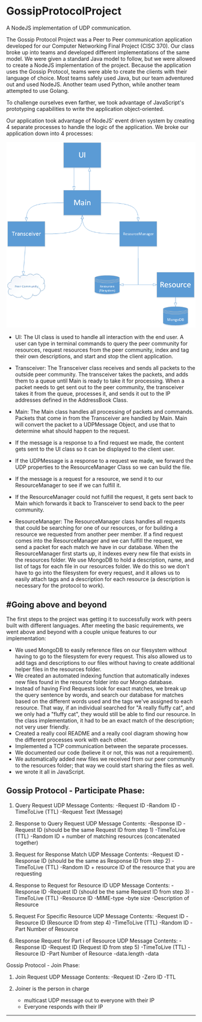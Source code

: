 # GossipProtocolProject
A NodeJS implementation of UDP communication. 


The Gossip Protocol Project was a Peer to Peer communication application developed for our Computer Networking Final Project (CISC 370). Our class broke up into teams and developed different implementations of the same model. We were given a standard Java model to follow, but we were allowed to create a NodeJS implementation of the project. Because the application uses the Gossip Protocol, teams were able to create the clients with their language of choice. Most teams safely used Java, but our team adventured out and used NodeJS. Another team used Python, while another team attempted to use Golang. 

To challenge ourselves even farther, we took advantage of JavaScript's prototyping capabilities to write the application object-oriented. 

Our application took advantage of NodeJS' event driven system by creating 4 separate processes to handle the logic of the application. We broke our application down into 4 processes:

![A highlevel view of our architecture](resources/JSP2PUML2.png?raw=true "A highlevel view of our architecture")

* UI: The UI class is used to handle all interaction with the end user. A user can type in terminal commands to query the peer community for resources, request resources from the peer community, index and tag their own descriptions, and start and stop the client application.
* Transceiver: The Transceiver class receives and sends all packets to the outside peer community. The transceiver takes the packets, and adds them to a queue until Main is ready to take it for processing. When a packet needs to get sent out to the peer community, the transceiver takes it from the queue, processes it, and sends it out to the IP addresses defined in the AddressBook Class. 
* Main: The Main class handles all processing of packets and commands. Packets that come in from the Transceiver are handled by Main. Main will convert the packet to a UDPMessage Object, and use that to determine what should happen to the request.
 * If the message is a response to a find request we made, the content gets sent to the UI class so it can be displayed to the client user.
 * If the UDPMessage is a response to a request we made, we forward the UDP properties to the ResourceManager Class so we can build the file.
 * If the message is a request for a resource, we send it to our ResourceManager to see if we can fulfill it. 
 * If the ResourceManager could not fulfill the request, it gets sent back to Main which forwards it back to Transceiver to send back to the peer community.

* ResourceManager: The ResourceManager class handles all requests that could be searching for one of our resources, or for building a resource we requested from another peer member. If a find request comes into the ResourceManager and we can fulfill the request, we send a packet for each match we have in our database. When the ResourceManager first starts up, it indexes every new file that exists in the resources folder. We use MongoDB to hold a description, name, and list of tags for each file in our resources folder. We do this so we don't have to go into the filesystem for every request, and it allows us to easily attach tags and a description for each resource (a description is necessary for the protocol to work). 

#Going above and beyond
---
The first steps to the project was getting it to successfully work with peers built with different languages. After meeting the basic requirements, we went above and beyond with a couple unique features to our implementation:

* We used MongoDB to easily reference files on our filesystem without having to go to the filesystem for every request. This also allowed us to add tags and descriptions to our files without having to create additional helper files in the resources folder.
* We created an automated indexing function that automatically indexes new files found in the resource folder into our Mongo database.
* Instead of having Find Requests look for exact matches, we break up the query sentence by words, and search our database for matches based on the different words used and the tags we've assigned to each resource. That way, if an individual searched for "A really fluffy cat", and we only had a "fluffy cat", they would still be able to find our resource. In the class implementation, it had to be an exact match of the description; not very user friendly.
* Created a really cool README and a really cool diagram showing how the different processes work with each other.
* Implemented a TCP communication between the separate processes.
* We documented our code (believe it or not, this was not a requirement).
* We automatically added new files we received from our peer community to the resources folder; that way we could start sharing the files as well.
* we wrote it all in JavaScript.



Gossip Protocol - Participate Phase:
---
1. Query Request
    UDP Message Contents:
        -Request ID
        -Random ID
        -TimeToLive (TTL)
        -Request Text (Message)

2. Response to Query Request
    UDP Message Contents:
        -Response ID
        -Request ID (should be the same Request ID from step 1)
        -TimeToLive (TTL)
        -Random ID + number of matching resources (concatenated together)

3. Request for Response Match
    UDP Message Contents:
        -Request ID
        -Response ID (should be the same as Response ID from step 2)
        -TimeToLive (TTL)
        -Random ID + resource ID of the resource that you are requesting

4. Response to Request for Resource ID
    UDP Message Contents:
        -Response ID
        -Request ID (should be the same Request ID from step 3)
        -TimeToLive (TTL)
        -Resource ID
            -MIME-type
            -byte size
            -Description of Resource

5. Request For Specific Resource
    UDP Message Contents:
        -Request ID
        -Resource ID (Resource ID from step 4)
        -TimeToLive (TTL)
        -Random ID
        -Part Number of Resource

6. Response Request for Part i of Resource
    UDP Message Contents:
        -Response ID
        -Request ID (Request ID from step 5)
        -TimeToLive (TTL)
        -Resource ID
        -Part Number of Resource
        -data.length
        -data


Gossip Protocol - Join Phase:

1. Join Request
    UDP Message Contents:
        -Request ID
        -Zero ID
        -TTL

2. Joiner is the person in charge
    - multicast UDP message out to everyone with their IP
    - Everyone responds with their IP

---



